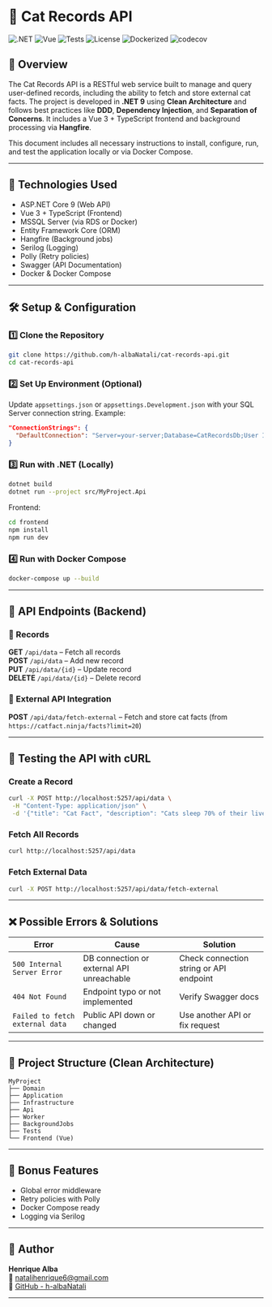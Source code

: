 # 📌 Cat Records API

![.NET](https://img.shields.io/badge/.NET-9.0-blue)
![Vue](https://img.shields.io/badge/Vue-3.x-green)
![Tests](https://img.shields.io/badge/tests-passing-brightgreen)
![License](https://img.shields.io/badge/license-MIT-lightgrey)
![Dockerized](https://img.shields.io/badge/docker-ready-blue)
![codecov](https://codecov.io/gh/h-albaNatali/cat-records-api/branch/master/graph/badge.svg)



## 📖 Overview

The Cat Records API is a RESTful web service built to manage and query user-defined records, including the ability to fetch and store external cat facts. The project is developed in **.NET 9** using **Clean Architecture** and follows best practices like **DDD**, **Dependency Injection**, and **Separation of Concerns**. It includes a Vue 3 + TypeScript frontend and background processing via **Hangfire**.

This document includes all necessary instructions to install, configure, run, and test the application locally or via Docker Compose.

---

## 🔹 Technologies Used

- ASP.NET Core 9 (Web API)
- Vue 3 + TypeScript (Frontend)
- MSSQL Server (via RDS or Docker)
- Entity Framework Core (ORM)
- Hangfire (Background jobs)
- Serilog (Logging)
- Polly (Retry policies)
- Swagger (API Documentation)
- Docker & Docker Compose

---

## 🛠️ Setup & Configuration

### 1️⃣ Clone the Repository

```bash
git clone https://github.com/h-albaNatali/cat-records-api.git
cd cat-records-api
```

### 2️⃣ Set Up Environment (Optional)

Update `appsettings.json` or `appsettings.Development.json` with your SQL Server connection string. Example:

```json
"ConnectionStrings": {
  "DefaultConnection": "Server=your-server;Database=CatRecordsDb;User Id=your-user;Password=your-password;"
}
```

### 3️⃣ Run with .NET (Locally)

```bash
dotnet build
dotnet run --project src/MyProject.Api
```

Frontend:

```bash
cd frontend
npm install
npm run dev
```

### 4️⃣ Run with Docker Compose

```bash
docker-compose up --build
```

---

## 🔹 API Endpoints (Backend)

### 🔹 Records

**GET** `/api/data` – Fetch all records\
**POST** `/api/data` – Add new record\
**PUT** `/api/data/{id}` – Update record\
**DELETE** `/api/data/{id}` – Delete record

### 🔹 External API Integration

**POST** `/api/data/fetch-external` – Fetch and store cat facts (from `https://catfact.ninja/facts?limit=20`)

---

## 🚀 Testing the API with cURL

### Create a Record

```bash
curl -X POST http://localhost:5257/api/data \
 -H "Content-Type: application/json" \
 -d '{"title": "Cat Fact", "description": "Cats sleep 70% of their lives."}'
```

### Fetch All Records

```bash
curl http://localhost:5257/api/data
```

### Fetch External Data

```bash
curl -X POST http://localhost:5257/api/data/fetch-external
```

---

## ❌ Possible Errors & Solutions

| Error                           | Cause                                     | Solution                                |
| ------------------------------- | ----------------------------------------- | --------------------------------------- |
| `500 Internal Server Error`     | DB connection or external API unreachable | Check connection string or API endpoint |
| `404 Not Found`                 | Endpoint typo or not implemented          | Verify Swagger docs                     |
| `Failed to fetch external data` | Public API down or changed                | Use another API or fix request          |

---

## 📄 Project Structure (Clean Architecture)

```
MyProject
├── Domain
├── Application
├── Infrastructure
├── Api
├── Worker
├── BackgroundJobs
├── Tests
└── Frontend (Vue)
```

---

## 🚀 Bonus Features

- Global error middleware
- Retry policies with Polly
- Docker Compose ready
- Logging via Serilog

---

## 💼 Author

**Henrique Alba**\
📧 [natalihenrique6@gmail.com](mailto\:natalihenrique6@gmail.com)\
🔗 [GitHub - h-albaNatali](https://github.com/h-albaNatali)

---
